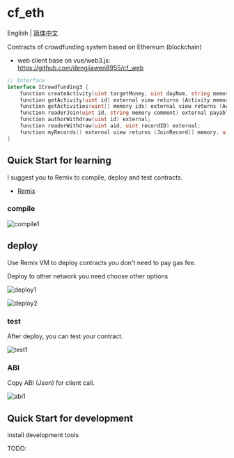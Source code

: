 # cf_eth

English | [简体中文](./README-zh.md)

Contracts of crowdfunding system based on Ethereum (blockchain)

* web client base on vue/web3.js: <https://github.com/dengjiawen8955/cf_web>

```go
// Interface
interface ICrowdfunding3 {
    function createActivity(uint targetMoney, uint dayNum, string memory data) external;
    function getActivity(uint id) external view returns (Activity memory);
    function getActivities(uint[] memory ids) external view returns (Activity[] memory);
    function readerJoin(uint id, string memory comment) external payable;
    function authorWithdraw(uint id) external;
    function readerWithdraw(uint aid, uint recordID) external;
    function myRecords() external view returns (JoinRecord[] memory, uint[] memory);
}
```

## Quick Start for learning

I suggest you to Remix to compile, deploy and test contracts.

* [Remix](https://remix.ethereum.org/)

### compile

![compile1](https://markdown-1304103443.cos.ap-guangzhou.myqcloud.com/2022-02-0420230109183117.png)

## deploy

Use Remix VM to deploy contracts you don't need to pay gas fee.

Deploy to other network you need choose other options

![deploy1](https://markdown-1304103443.cos.ap-guangzhou.myqcloud.com/2022-02-0420230109183546.png)

![deploy2](https://markdown-1304103443.cos.ap-guangzhou.myqcloud.com/2022-02-0420230109183620.png)

### test

After deploy, you can test your contract.

![test1](https://markdown-1304103443.cos.ap-guangzhou.myqcloud.com/2022-02-0420230109183719.png)

### ABI

Copy ABI (Json) for client call.

![abi1](https://markdown-1304103443.cos.ap-guangzhou.myqcloud.com/2022-02-0420230109183855.png)

## Quick Start for development

install development tools

TODO:
